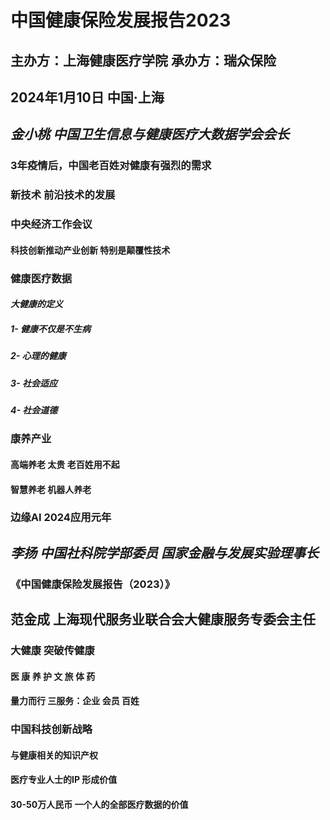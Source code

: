 # **中国健康保险发展报告2023**  
## 主办方：上海健康医疗学院 承办方：瑞众保险  
## 2024年1月10日 中国·上海  
## *金小桃 中国卫生信息与健康医疗大数据学会会长*  
### 3年疫情后，中国老百姓对健康有强烈的需求  
### 新技术 前沿技术的发展  
### 中央经济工作会议 
#### 科技创新推动产业创新  特别是颠覆性技术   
### 健康医疗数据 
#### *大健康的定义*  
##### 1- 健康不仅是不生病  
##### 2- 心理的健康  
##### 3- 社会适应  
##### 4- 社会道德  
### 康养产业  
#### 高端养老 太贵 老百姓用不起  
#### 智慧养老 机器人养老
### 边缘AI 2024应用元年
## *李扬 中国社科院学部委员 国家金融与发展实验理事长*  
### **《中国健康保险发展报告（2023）》**  
## **范金成 上海现代服务业联合会大健康服务专委会主任**  
### 大健康 突破传健康 
#### 医 康 养 护 文 旅 体 药 
#### 量力而行 三服务：企业 会员 百姓
### 中国科技创新战略  
#### 与健康相关的知识产权  
#### 医疗专业人士的IP 形成价值
#### 30-50万人民币 一个人的全部医疗数据的价值  
